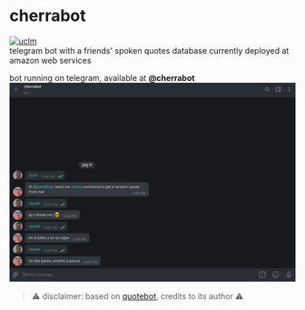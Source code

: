 # cherrabot
[![uclm](https://img.shields.io/badge/personal-project-red.svg?&longCache=true&colorA=27a79a&colorB=555555&style=for-the-badge)](http://www.juanperea.me)  
telegram bot with a friends' spoken quotes database currently deployed at amazon web services 

bot running on telegram, available at **@cherrabot**
![cherrabot](screenshots/bot.jpg) 
>:warning: disclaimer: based on [quotebot](https://github.com/dkhd/quotebot), credits to its author :warning:
